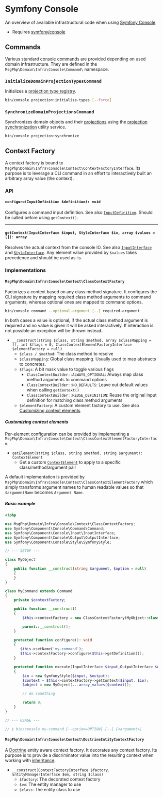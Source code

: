 # Symfony Console

An overview of available infrastructural code when using [Symfony Console][console-project].

- Requires [symfony/console]

## Commands

Various standard [console commands] are provided depending on used domain infrastructure. They are defined in the
`MsgPhp\Domain\Infra\Console\Command\` namespace.

### `InitializeDomainProjectionTypesCommand`

Initializes a [projection type registry](../projection/type-registry.md).

```bash
bin/console projection:initialize-types [--force]
```

### `SynchronizeDomainProjectionsCommand`

Synchronizes domain objects and their [projections](../projection/models.md) using the [projection synchronization](../projection/synchronization.md)
utility service.

```bash
bin/console projection:synchronize
```

## Context Factory

A context factory is bound to `MsgPhp\Domain\Infra\Console\Context\ContextFactoryInterface`. Its purpose is to leverage
a CLI command in an effort to interactively built an arbitrary array value (the context).

### API

#### `configure(InputDefinition $definition): void`

Configures a command input definition. See also [`InputDefinition`][api-inputdefinition]. Should be called before using
`getContext()`.

---

#### `getContext(InputInterface $input, StyleInterface $io, array $values = []): array`

Resolves the actual context from the console IO. See also [`InputInterface`][api-inputinterface] and [`StyleInterface`][api-styleinterface].
Any element value provided by `$values` takes precedence and should be used as-is.

### Implementations

#### `MsgPhp\Domain\Infra\Console\Context\ClassContextFactory`

Factorizes a context based on any class method signature. It configures the CLI signature by mapping required class
method arguments to command arguments, whereas optional ones are mapped to command options.

```bash
bin/console command --optional-argument [--] required-argument
```

In both cases a value is optional, if the actual class method argument is required and no value is given it will be
asked interactively. If interaction is not possible an exception will be thrown instead.

- `__construct(string $class, string $method, array $classMapping = [], int $flags = 0, ClassContextElementFactoryInterface $elementFactory = null)`
    - `$class / $method`: The class method to resolve
    - `$classMapping`: Global class mapping. Usually used to map abstracts to concretes.
    - `$flags`: A bit mask value to toggle various flags
        - `ClassContextBuilder::ALWAYS_OPTIONAL`: Always map class method arguments to command options
        - `ClassContextBuilder::NO_DEFAULTS`: Leave out default values when calling `getContext()`
        - `ClassContextBuilder::REUSE_DEFINITION`: Reuse the original input definition for matching class method
           arguments
    - `$elementFactory`: A custom element factory to use. See also [Customizing context elements](#customizing-context-elements).

##### Customizing context elements

Per-element configuration can be provided by implementing a `MsgPhp\Domain\Infra\Console\Context\ClassContextElementFactoryInterface`.

- `getElement(string $class, string $method, string $argument): ContextElement`
    - Get a custom [`ContextElement`][api-contextelement] to apply to a specific class/method/argument pair

A default implementation is provided by `MsgPhp\Domain\Infra\Console\Context\ClassContextElementFactory` which simply
transforms argument names to human readable values so that `$argumentName` becomes `Argument Name`.

##### Basic example

```php
<?php

use MsgPhp\Domain\Infra\Console\Context\ClassContextFactory;
use Symfony\Component\Console\Command\Command;
use Symfony\Component\Console\Input\InputInterface;
use Symfony\Component\Console\Output\OutputInterface;
use Symfony\Component\Console\Style\SymfonyStyle;

// --- SETUP ---

class MyObject
{
    public function __construct(string $argument, $option = null)
    {
    }
}

class MyCommand extends Command
{
    private $contextFactory;

    public function __construct()
    {
        $this->contextFactory = new ClassContextFactory(MyObject::class, '__construct');

        parent::__construct();
    }

    protected function configure(): void
    {
       $this->setName('my-command');
       $this->contextFactory->configure($this->getDefinition());
    }

    protected function execute(InputInterface $input,OutputInterface $output): int
    {
        $io = new SymfonyStyle($input, $output);
        $context = $this->contextFactory->getContext($input, $io);
        $object = new MyObject(...array_values($context));

        // do something

        return 0;
    }
}

// --- USAGE ---

// $ bin/console my-command [--option=OPTION] [--] [<argument>]
```

#### `MsgPhp\Domain\Infra\Console\Context\DoctrineEntityContextFactory`

A [Doctrine](doctrine-orm.md) entity aware context factory. It decorates any context factory. Its purpose is to
provide a discriminator value into the resulting context when working with [inheritance][orm-inheritance].

- `__construct(ContextFactoryInterface $factory, EntityManagerInterface $em, string $class)`
    - `$factory`: The decorated context factory
    - `$em`: The entity manager to use
    - `$class`: The entity class to use

[console-project]: https://symfony.com/doc/current/components/console.html
[symfony/console]: https://packagist.org/packages/symfony/console
[console commands]: https://symfony.com/doc/current/console.html
[api-inputdefinition]: https://api.symfony.com/master/Symfony/Component/Console/Input/InputDefinition.html
[api-inputinterface]: https://api.symfony.com/master/Symfony/Component/Console/Input/InputInterface.html
[api-styleinterface]: https://api.symfony.com/master/Symfony/Component/Console/Style/StyleInterface.html
[api-contextelement]: https://msgphp.github.io/api/MsgPhp/Domain/Infra/Console/Context/ContextElement.html
[orm-inheritance]: http://docs.doctrine-project.org/projects/doctrine-orm/en/latest/reference/inheritance-mapping.html
